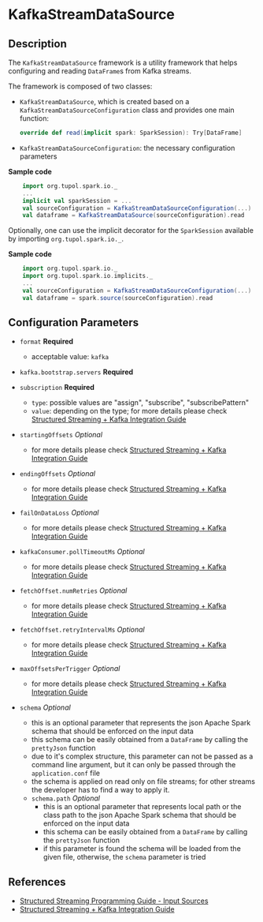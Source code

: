 # KafkaStreamDataSource


## Description

The `KafkaStreamDataSource` framework is a utility framework that helps configuring and reading `DataFrame`s from Kafka streams.

The framework is composed of two classes:
- `KafkaStreamDataSource`, which is created based on a `KafkaStreamDataSourceConfiguration` 
  class and provides one main function:
  ```scala 
  override def read(implicit spark: SparkSession): Try[DataFrame]
  ```
- `KafkaStreamDataSourceConfiguration`: the necessary configuration parameters

**Sample code**
```scala
    import org.tupol.spark.io._
    ...
    implicit val sparkSession = ...
    val sourceConfiguration = KafkaStreamDataSourceConfiguration(...)
    val dataframe = KafkaStreamDataSource(sourceConfiguration).read
```

Optionally, one can use the implicit decorator for the `SparkSession` available by importing `org.tupol.spark.io._`.

**Sample code**
```scala
    import org.tupol.spark.io._
    import org.tupol.spark.io.implicits._
    ...
    val sourceConfiguration = KafkaStreamDataSourceConfiguration(...)
    val dataframe = spark.source(sourceConfiguration).read
```


## Configuration Parameters

- `format` **Required**
  - acceptable value: `kafka`
- `kafka.bootstrap.servers` **Required**
- `subscription` **Required**
  - `type`: possible values are "assign", "subscribe", "subscribePattern"
  - `value`: depending on the type; for more details please check [Structured Streaming + Kafka Integration Guide][SSKIG]
- `startingOffsets` *Optional*
  - for more details please check [Structured Streaming + Kafka Integration Guide][SSKIG]
- `endingOffsets` *Optional*
  - for more details please check [Structured Streaming + Kafka Integration Guide][SSKIG]
- `failOnDataLoss` *Optional*
  - for more details please check [Structured Streaming + Kafka Integration Guide][SSKIG]
- `kafkaConsumer.pollTimeoutMs` *Optional*
  - for more details please check [Structured Streaming + Kafka Integration Guide][SSKIG]
- `fetchOffset.numRetries` *Optional*
  - for more details please check [Structured Streaming + Kafka Integration Guide][SSKIG]
- `fetchOffset.retryIntervalMs` *Optional*
  - for more details please check [Structured Streaming + Kafka Integration Guide][SSKIG]
- `maxOffsetsPerTrigger` *Optional*
  - for more details please check [Structured Streaming + Kafka Integration Guide][SSKIG]

- `schema` *Optional*
  - this is an optional parameter that represents the json Apache Spark schema that should be 
    enforced on the input data
  - this schema can be easily obtained from a `DataFrame` by calling the `prettyJson` function
  - due to it's complex structure, this parameter can not be passed as a command line argument,
    but it can only be passed through the `application.conf` file
  - the schema is applied on read only on file streams; for other streams the developer has to 
    find a way to apply it. 
  - `schema.path` *Optional*
    - this is an optional parameter that represents local path or the class path to the json 
      Apache Spark schema that should be enforced on the input data
    - this schema can be easily obtained from a `DataFrame` by calling the `prettyJson` function
    - if this parameter is found the schema will be loaded from the given file, otherwise, 
      the `schema` parameter is tried



## References

- [Structured Streaming Programming Guide - Input Sources][SSIS]
- [Structured Streaming + Kafka Integration Guide][SSKIG]


[SSIS]: https://spark.apache.org/docs/3.0.1/structured-streaming-programming-guide.html#input-sources
[SSKIG]: https://spark.apache.org/docs/3.0.1/structured-streaming-kafka-integration.html
